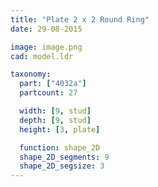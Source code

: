```yaml
---
title: "Plate 2 x 2 Round Ring"
date: 29-08-2015

image: image.png
cad: model.ldr

taxonomy:
  part: ["4032a"]
  partcount: 27

  width: [9, stud]
  depth: [9, stud]
  height: [3, plate]

  function: shape_2D
  shape_2D_segments: 9
  shape_2D_segsize: 3
---
```

